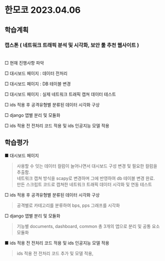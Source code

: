 # 한모코 2023.04.06


학습계획
---
### 캡스톤 ( 네트워크 트래픽 분석 및 시각화, 보안 툴 추천 웹사이트 ) <br><br>

□ 현재 진행사항 파악 <br>

□ 대시보드 페이지 : 데이터 전처리 <br>

□ 대시보드 페이지 : DB 테이블 변경 <br>

□ 대시보드 페이지 : 실제 네트워크 트래픽 캡쳐 데이터 테스트 <br>

□ ids 적용 후 공격유형별 분류된 데이터 시각화 구상 <br>

□ django 앱별 분리 및 모듈화

□ ids 적용 전 전처리 코드 적용 및 ids 인공지능 모델 적용 



학습평가
---
■ 대시보드 페이지  <br>
> 사용할 수 잇는 데이터 컬럼이 늘어나면서 대시보드 구성 변경 및 필요한 컬럼을 추출함. <br>
> 네트워크 캡쳐 방식을 scapy로 변경하며 그에 반영하여 db 테이블 변경 완료. <br>
> 만든 스크립트 코드로 캡쳐한 네트워크 트래픽 데이터 시각화 및 연동 테스트 <br>

□ ids 적용 후 공격유형별 분류된 데이터 시각화 구상 <br>
> 공격별로 카테고리를 분류하여 bps, pps 그래프를 시각화 <br>

□ django 앱별 분리 및 모듈화 <br>
> 기능별 documents, dashboard, common 총 3개의 앱으로 분리 및 공통 요소 모듈화


■ ids 적용 전 전처리 코드 적용 및 ids 인공지능 모델 적용 
> ids 적용 전 전처리 코드 추가 및 모델 적용, 
